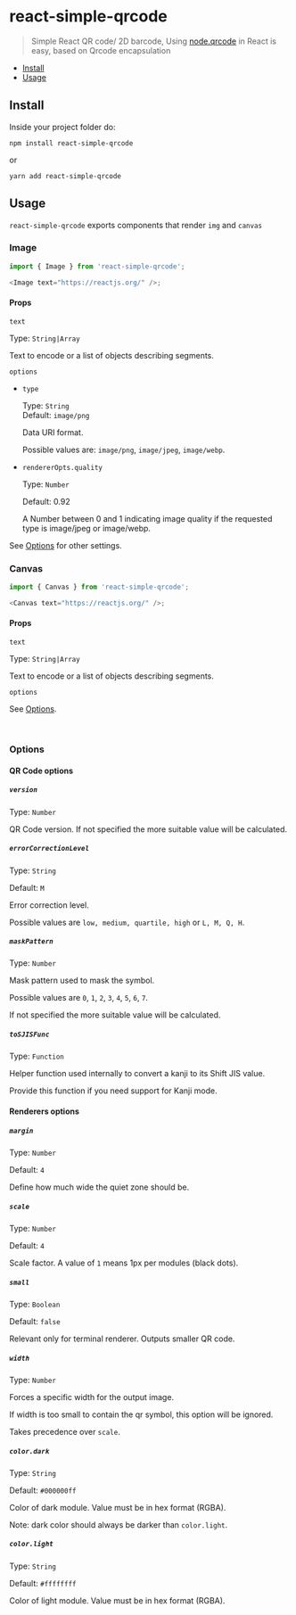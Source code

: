 # react-simple-qrcode

> Simple React QR code/ 2D barcode, Using [node.qrcode](https://github.com/soldair/node-qrcode) in React is easy, based on Qrcode encapsulation

-   [Install](#install)
-   [Usage](#usage)

## Install

Inside your project folder do:

```shell
npm install react-simple-qrcode
```

or

```shell
yarn add react-simple-qrcode
```

## Usage

`react-simple-qrcode` exports components that render `img` and `canvas`

### Image

```javascript
import { Image } from 'react-simple-qrcode';

<Image text="https://reactjs.org/" />;
```

#### Props

`text`

Type: `String|Array`

Text to encode or a list of objects describing segments.

`options`

-   `type`

    Type: `String`  
     Default: `image/png`

    Data URI format.

    Possible values are: `image/png`, `image/jpeg`, `image/webp`.

-   `rendererOpts.quality`

    Type: `Number`

    Default: 0.92

    A Number between 0 and 1 indicating image quality if the requested type is image/jpeg or image/webp.

See [Options](#options) for other settings.

### Canvas

```javascript
import { Canvas } from 'react-simple-qrcode';

<Canvas text="https://reactjs.org/" />;
```

#### Props

`text`

Type: `String|Array`

Text to encode or a list of objects describing segments.

`options`

See [Options](#options).

<br />

### Options

#### QR Code options

##### `version`

Type: `Number`

QR Code version. If not specified the more suitable value will be calculated.

##### `errorCorrectionLevel`

Type: `String`

Default: `M`

Error correction level.

Possible values are `low, medium, quartile, high` or `L, M, Q, H`.

##### `maskPattern`

Type: `Number`

Mask pattern used to mask the symbol.

Possible values are `0`, `1`, `2`, `3`, `4`, `5`, `6`, `7`.

If not specified the more suitable value will be calculated.

##### `toSJISFunc`

Type: `Function`

Helper function used internally to convert a kanji to its Shift JIS value.

Provide this function if you need support for Kanji mode.

#### Renderers options

##### `margin`

Type: `Number`

Default: `4`

Define how much wide the quiet zone should be.

##### `scale`

Type: `Number`

Default: `4`

Scale factor. A value of `1` means 1px per modules (black dots).

##### `small`

Type: `Boolean`

Default: `false`

Relevant only for terminal renderer. Outputs smaller QR code.

##### `width`

Type: `Number`

Forces a specific width for the output image.

If width is too small to contain the qr symbol, this option will be ignored.

Takes precedence over `scale`.

##### `color.dark`

Type: `String`

Default: `#000000ff`

Color of dark module. Value must be in hex format (RGBA).

Note: dark color should always be darker than `color.light`.

##### `color.light`

Type: `String`

Default: `#ffffffff`

Color of light module. Value must be in hex format (RGBA).
